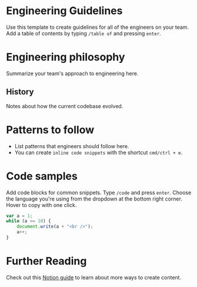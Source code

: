 # Engineering Guidelines

Use this template to create guidelines for all of the engineers on your team. Add a table of contents by typing `/table of` and pressing `enter`.

# Engineering philosophy

Summarize your team's approach to engineering here.

## History

Notes about how the current codebase evolved.

# Patterns to follow

- List patterns that engineers should follow here.
- You can create `inline code snippets` with the shortcut `cmd/ctrl + e`.

# Code samples

Add code blocks for common snippets. Type `/code` and press `enter`. Choose the language you're using from the dropdown at the bottom right corner. Hover to copy with one click.

```jsx
var a = 1;
while (a <= 10) {
    document.write(a + "<br />");
    a++;
}
```

# Further Reading

Check out this [Notion guide](https://www.notion.so/notion/Notion-editor-101-create-and-edit-68c7c67047494fdb87d50185429df93e) to learn about more ways to create content.